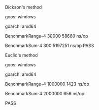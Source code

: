 Dickson's method

goos: windows

goarch: amd64

BenchmarkRange-4   	   30000	     58660 ns/op

BenchmarkSum-4     	     300	   5197251 ns/op
PASS



Euclid's method 

goos: windows

goarch: amd64

BenchmarkRange-4   	 1000000	      1423 ns/op

BenchmarkSum-4     	 2000000	       656 ns/op

PASS
